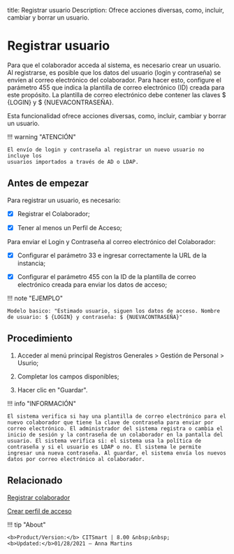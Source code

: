title: Registrar usuario
Description: Ofrece acciones diversas, como, incluir, cambiar y borrar un usuario.
# Registrar usuario

Para que el colaborador acceda al sistema, es necesario crear un usuario. Al registrarse, es posible que los datos del usuario (login y contraseña) se envíen al correo electrónico del colaborador. Para hacer esto, configure el parámetro 455 que indica la plantilla de correo electrónico (ID) creada para este propósito. La plantilla de correo electrónico debe contener las claves $ {LOGIN} y $ {NUEVACONTRASEÑA}.

Esta funcionalidad ofrece acciones diversas, como, incluir, cambiar y borrar un
usuario.

!!! warning "ATENCIÓN"

    El envío de login y contraseña al registrar un nuevo usuario no incluye los 
    usuarios importados a través de AD o LDAP.

## Antes de empezar

Para registrar un usuario, es necesario:

- [X] Registrar el Colaborador;

- [X] Tener al menos un Perfil de Acceso;

Para enviar el Login y Contraseña al correo electrónico del Colaborador:

- [X] Configurar el parámetro 33 e ingresar correctamente la URL de la instancia;

- [X] Configurar el parámetro 455 con la ID de la plantilla de correo electrónico creada para enviar los datos de acceso;

!!! note "EJEMPLO"
    
    Modelo basico: "Estimado usuario, siguen los datos de acceso. Nombre de usuario: $ {LOGIN} y contraseña: $ {NUEVACONTRASEÑA}"

## Procedimiento

1.  Acceder al menú principal Registros Generales \> Gestión de Personal \> Usurio;

2.  Completar los campos disponibles;

3.  Hacer clic en "Guardar".

!!! info "INFORMACIÓN"
    
    El sistema verifica si hay una plantilla de correo electrónico para el nuevo colaborador que tiene la clave de contraseña para enviar por correo electrónico. El administrador del sistema registra o cambia el inicio de sesión y la contraseña de un colaborador en la pantalla del usuario. El sistema verifica si: el sistema usa la política de contraseña y si el usuario es LDAP o no. El sistema le permite ingresar una nueva contraseña. Al guardar, el sistema envía los nuevos datos por correo electrónico al colaborador.
    
Relacionado
-----------

[Registrar colaborador](/es-es/citsmart-platform-8/initial-settings/access-settings/user/register-employee.html)

[Crear perfil de acceso](/es-es/citsmart-platform-8/initial-settings/access-settings/profile/create-profile-access.html)

!!! tip "About"

    <b>Product/Version:</b> CITSmart | 8.00 &nbsp;&nbsp;
    <b>Updated:</b>01/28/2021 – Anna Martins

